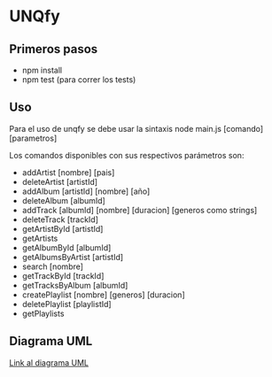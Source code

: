 # UNQfy

## Primeros pasos
* npm install
* npm test (para correr los tests)

## Uso
Para el uso de unqfy se debe usar la sintaxis
node main.js [comando] [parametros]

Los comandos disponibles con sus respectivos parámetros son:
* addArtist [nombre] [pais]
* deleteArtist [artistId]
* addAlbum [artistId] [nombre] [año]
* deleteAlbum [albumId]
* addTrack [albumId] [nombre] [duracion] [generos como strings] 
* deleteTrack [trackId]
* getArtistById [artistId]
* getArtists
* getAlbumById [albumId]
* getAlbumsByArtist [artistId]
* search [nombre]
* getTrackById [trackId]
* getTracksByAlbum [albumId]
* createPlaylist [nombre] [generos] [duracion]
* deletePlaylist [playlistId]
* getPlaylists

## Diagrama UML
[Link al diagrama UML](https://drive.google.com/file/d/1uwzQhLygGmY4_a6f51_WZdYxhqfI1mBD/view?usp=sharing)

